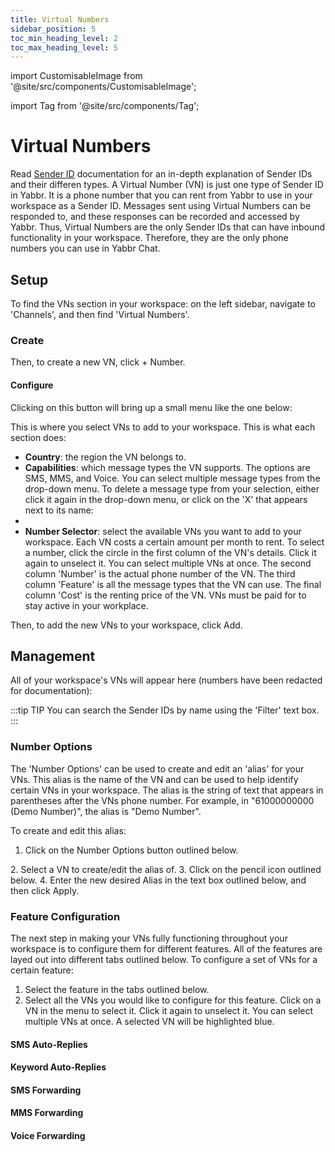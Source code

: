 ```yaml
---
title: Virtual Numbers
sidebar_position: 5
toc_min_heading_level: 2
toc_max_heading_level: 5
---
```


import CustomisableImage from '@site/src/components/CustomisableImage';

import Tag from '@site/src/components/Tag';


# Virtual Numbers

Read [Sender ID](./sender-ids.md#sender-ids) documentation for an in-depth explanation of Sender IDs and their differen types. A Virtual Number (VN) is just one type of Sender ID in Yabbr. It is a phone number that you can rent from Yabbr to use in your workspace as a Sender ID. Messages sent using Virtual Numbers can be responded to, and these responses can be recorded and accessed by Yabbr. Thus, Virtual Numbers are the only Sender IDs that can have inbound functionality in your workspace. Therefore, they are the only phone numbers you can use in Yabbr Chat.

## Setup

To find the VNs section in your workspace: on the left sidebar, navigate to 'Channels', and then find 'Virtual Numbers'.

<CustomisableImage src="/img/vn-nav.png" alt="Virtual Numbers on the Sidebar" width="300" />

### Create

Then, to create a new VN, click <Tag colour="#1582d8" borderColour="#1582d8" fontColour="#FFFFFF">+ Number</Tag>.

<CustomisableImage src="/img/vn-create.png" alt="Virtual Number ID" width="550" />

#### Configure

Clicking on this button will bring up a small menu like the one below:

<CustomisableImage src="/img/vn-menu.png" alt="Virtual Numbers Configuration" width="450" />

This is where you select VNs to add to your workspace. This is what each section does:
- **Country**: the region the VN belongs to.
- **Capabilities**: which message types the VN supports. The options are SMS, MMS, and Voice. You can select multiple message types from the drop-down menu. To delete a message type from your selection, either click it again in the drop-down menu, or click on the 'X' that appears next to its name:
- <CustomisableImage src="/img/vn-menu-delete.png" alt="Virtual Numbers Remove Message Type" width="300" />
- **Number Selector**: select the available VNs you want to add to your workspace. Each VN costs a certain amount per month to rent. To select a number, click the circle in the first column of the VN's details. Click it again to unselect it. You can select multiple VNs at once. The second column 'Number' is the actual phone number of the VN. The third column 'Feature' is all the message types that the VN can use. The final column 'Cost' is the renting price of the VN. VNs must be paid for to stay active in your workplace.

Then, to add the new VNs to your workspace, click <Tag colour="#1582d8" borderColour="#1582d8" fontColour="#FFFFFF">Add</Tag>.


## Management

All of your workspace's VNs will appear here (numbers have been redacted for documentation):

<CustomisableImage src="/img/vn-overview.png" alt="VN Menu" width="650" />

:::tip TIP
You can search the Sender IDs by name using the 'Filter' text box.
:::

### Number Options

The 'Number Options' can be used to create and edit an 'alias' for your VNs. This alias is the name of the VN and can be used to help identify certain VNs in your workspace. The alias is the string of text that appears in parentheses after the VNs phone number. For example, in "61000000000 (Demo Number)", the alias is "Demo Number".

To create and edit this alias:
1. Click on the <Tag colour="#FFFFFF" borderColour="#69747d" fontColour="#69747d">Number Options</Tag> button outlined below.
<CustomisableImage src="/img/vn-number-options.png" alt="VN Number Options" width="650" />
2. Select a VN to create/edit the alias of.
3. Click on the pencil icon outlined below.
<CustomisableImage src="/img/vn-edit-alias.png" alt="VN Edit Alias" width="650" />
4. Enter the new desired Alias in the text box outlined below, and then click <Tag colour="#1582d8" borderColour="#1582d8" fontColour="#FFFFFF">Apply</Tag>.

<CustomisableImage src="/img/vn-new-alias.png" alt="VN Configure Alias" width="650" />

### Feature Configuration

The next step in making your VNs fully functioning throughout your workspace is to configure them for different features. All of the features are layed out into different tabs outlined below. To configure a set of VNs for a certain feature:
1. Select the feature in the tabs outlined below.
2. Select all the VNs you would like to configure for this feature. Click on a VN in the menu to select it. Click it again to unselect it. You can select multiple VNs at once. A selected VN will be highlighted blue.

<CustomisableImage src="/img/vn-tabs.png" alt="VN Feature Tabs" width="650" />


#### SMS Auto-Replies



#### Keyword Auto-Replies

#### SMS Forwarding

#### MMS Forwarding

#### Voice Forwarding